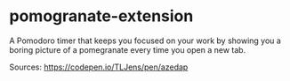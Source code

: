 # pomogranate-extension
A Pomodoro timer that keeps you focused on your work by showing you a boring picture of a pomegranate every time you open a new tab.

Sources:
https://codepen.io/TLJens/pen/azedap
